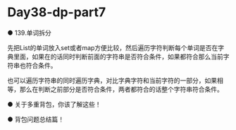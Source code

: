 # Day38-dp-part7

● 139.单词拆分 

先把List的单词放入set或者map方便比较，然后遍历字符判断每个单词是否在字典里面，如果在的话同时判断前面的字符串是否符合条件，如果都符合那么当前字符串也符合条件。

也可以遍历字符串的同时遍历字典，对比字典字符和当前字符的一部分，如果相等，那么在判断之前部分是否符合条件，两者都符合的话整个字符串符合条件。

● 关于多重背包，你该了解这些！ 

● 背包问题总结篇！
